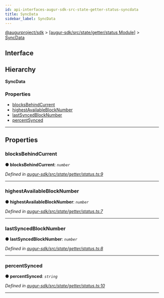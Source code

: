 ```yaml
---
id: api-interfaces-augur-sdk-src-state-getter-status-syncdata
title: SyncData
sidebar_label: SyncData
---
```


[@augurproject/sdk](api-readme.md) > [[augur-sdk/src/state/getter/status Module]](api-modules-augur-sdk-src-state-getter-status-module.md) > [SyncData](api-interfaces-augur-sdk-src-state-getter-status-syncdata.md)

## Interface

## Hierarchy

**SyncData**

### Properties

* [blocksBehindCurrent](api-interfaces-augur-sdk-src-state-getter-status-syncdata.md#blocksbehindcurrent)
* [highestAvailableBlockNumber](api-interfaces-augur-sdk-src-state-getter-status-syncdata.md#highestavailableblocknumber)
* [lastSyncedBlockNumber](api-interfaces-augur-sdk-src-state-getter-status-syncdata.md#lastsyncedblocknumber)
* [percentSynced](api-interfaces-augur-sdk-src-state-getter-status-syncdata.md#percentsynced)

---

## Properties

<a id="blocksbehindcurrent"></a>

###  blocksBehindCurrent

**● blocksBehindCurrent**: *`number`*

*Defined in [augur-sdk/src/state/getter/status.ts:9](https://github.com/AugurProject/augur/blob/3727cd4ec9/packages/augur-sdk/src/state/getter/status.ts#L9)*

___
<a id="highestavailableblocknumber"></a>

###  highestAvailableBlockNumber

**● highestAvailableBlockNumber**: *`number`*

*Defined in [augur-sdk/src/state/getter/status.ts:7](https://github.com/AugurProject/augur/blob/3727cd4ec9/packages/augur-sdk/src/state/getter/status.ts#L7)*

___
<a id="lastsyncedblocknumber"></a>

###  lastSyncedBlockNumber

**● lastSyncedBlockNumber**: *`number`*

*Defined in [augur-sdk/src/state/getter/status.ts:8](https://github.com/AugurProject/augur/blob/3727cd4ec9/packages/augur-sdk/src/state/getter/status.ts#L8)*

___
<a id="percentsynced"></a>

###  percentSynced

**● percentSynced**: *`string`*

*Defined in [augur-sdk/src/state/getter/status.ts:10](https://github.com/AugurProject/augur/blob/3727cd4ec9/packages/augur-sdk/src/state/getter/status.ts#L10)*

___

